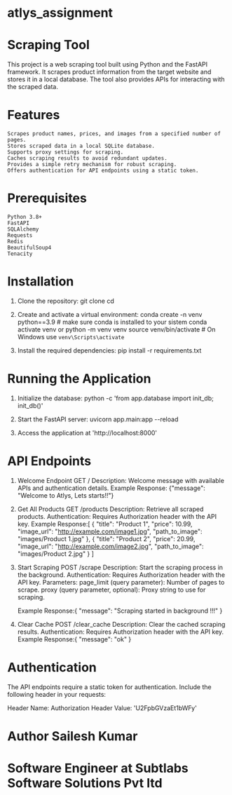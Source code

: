 # atlys_assignment
# Scraping Tool
This project is a web scraping tool built using Python and the FastAPI framework. It scrapes product information from the target website and stores it in a local database. The tool also provides APIs for interacting with the scraped data.

# Features
    Scrapes product names, prices, and images from a specified number of pages.
    Stores scraped data in a local SQLite database.
    Supports proxy settings for scraping.
    Caches scraping results to avoid redundant updates.
    Provides a simple retry mechanism for robust scraping.
    Offers authentication for API endpoints using a static token.

# Prerequisites
    Python 3.8+
    FastAPI
    SQLAlchemy
    Requests
    Redis
    BeautifulSoup4
    Tenacity

# Installation
1. Clone the repository:
    git clone <repository-url>
    cd <repository-directory>

2. Create and activate a virtual environment:
    conda create -n venv python==3.9 # make sure conda is installed to your sistem
    conda activate venv
    or
    python -m venv venv
    source venv/bin/activate  # On Windows use `venv\Scripts\activate`

3. Install the required dependencies:
    pip install -r requirements.txt


# Running the Application
1. Initialize the database:
    python -c 'from app.database import init_db; init_db()'

2. Start the FastAPI server:
    uvicorn app.main:app --reload

3. Access the application at 'http://localhost:8000'

# API Endpoints
1. Welcome Endpoint
    GET /
    Description: Welcome message with available APIs and authentication details.
    Example Response:
    {"message": "Welcome to Atlys, Lets starts!!"}

2. Get All Products
    GET /products
    Description: Retrieve all scraped products.
    Authentication: Requires Authorization header with the API key.
    Example Response:[
        {
            "title": "Product 1",
            "price": 10.99,
            "image_url": "http://example.com/image1.jpg",
            "path_to_image": "images/Product 1.jpg"
        },
        {
            "title": "Product 2",
            "price": 20.99,
            "image_url": "http://example.com/image2.jpg",
            "path_to_image": "images/Product 2.jpg"
        }
    ]

3. Start Scraping
    POST /scrape
    Description: Start the scraping process in the background.
    Authentication: Requires Authorization header with the API key.
    Parameters:
        page_limit (query parameter): Number of pages to scrape.
        proxy (query parameter, optional): Proxy string to use for scraping.
    
    Example Response:{
        "message": "Scraping started in background !!!"
    }

4. Clear Cache
    POST /clear_cache
    Description: Clear the cached scraping results.
    Authentication: Requires Authorization header with the API key.
    Example Response:{
        "message": "ok"
    }

# Authentication
The API endpoints require a static token for authentication. Include the following header in your requests:

Header Name: Authorization
Header Value: 'U2FpbGVzaEt1bWFy'

# Author Sailesh Kumar
# Software Engineer at Subtlabs Software Solutions Pvt ltd
